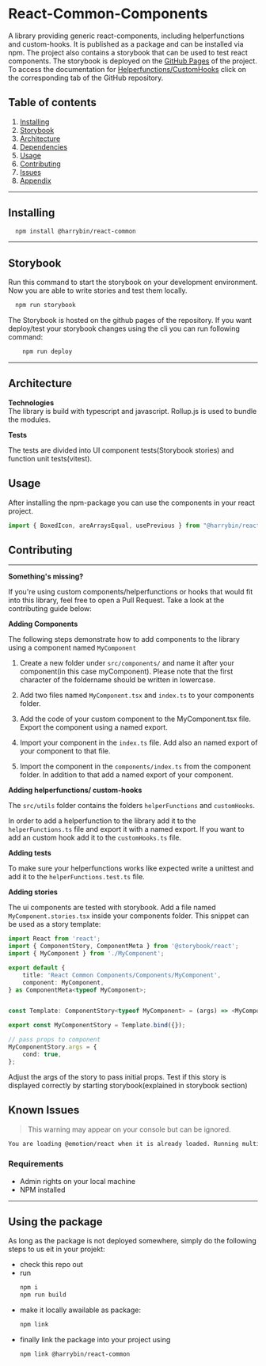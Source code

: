 # React-Common-Components



A library providing generic react-components, including helperfunctions and custom-hooks. 
It is published as a package and can be installed via npm. The project also contains a storybook that can be used to test react components.
The storybook is deployed on the [GitHub Pages](https://pages.github/harrybin/react-common) of the project. To access the documentation for [Helperfunctions/CustomHooks](https://pages.github/harrybin/react-common) click on the corresponding tab of the GitHub repository.   
## Table of contents

1. [Installing](#installing)
2. [Storybook](#storybook)  
3. [Architecture](#architecture)
4. [Dependencies](#dependencies)
5. [Usage](#usage)  
6. [Contributing](#contributing)  
7. [Issues](#issues)  
8. [Appendix](#appendix)


___

<a name="installing"></a>
## Installing
```bash
  npm install @harrybin/react-common
```
___

<a name ="storybook"></a>

## Storybook

Run this command to start the storybook on your development environment.
Now you are able to write stories and test them locally.

```bash
  npm run storybook
```

The Storybook is hosted on the github pages of the repository. If you want deploy/test your storybook changes using the cli  you can 
run following command:

```bash
    npm run deploy
```

___

<a name="architecture"></a>

## Architecture  
<p></p>

**Technologies**   
 The library is build with typescript and javascript. 
 Rollup.js is used to bundle the modules.


**Tests**
   
The tests are divided into UI component tests(Storybook stories) and function unit tests(vitest).  

<a name="usage"></a>

## Usage

After installing the npm-package you can use the components in your react project.

``` typescript
import { BoxedIcon, areArraysEqual, usePrevious } from "@harrybin/react-common";
```
<a name="contributing"></a>
## Contributing
___

__Something's missing?__  


If you're using custom components/helperfunctions or hooks that would fit into this library, feel free to open a Pull Request.
Take a look at the contributing guide below:



**Adding Components**

The following steps demonstrate how to add components to the library using a component named `MyComponent`


1. Create a new folder under `src/components/` and name it after your component(in this case myComponent). Please note that the   first character of the foldername should be written in lowercase.
  
2. Add two files named `MyComponent.tsx` and `index.ts` to your components folder.
  
3. Add the code of your custom component to the MyComponent.tsx file. 
   Export the component using a named export.
  
4.  Import your component in the `index.ts` file. Add also an named export of your component to that file.
      
5. Import the component in the `components/index.ts` from the component folder. 
   In addition to that add a named export of your component.

**Adding helperfunctions/ custom-hooks**
    
The `src/utils` folder contains the folders `helperFunctions` and  `customHooks`.  

In order to add a helperfunction to the library add it to the `helperFunctions.ts` file and export it with a named export. If you want to add an custom hook add it to the `customHooks.ts` file.

**Adding tests** 

To make sure your helperfunctions works like expected write a unittest and add it to
 the `helperFunctions.test.ts` file.



**Adding stories**

The ui components are tested with storybook. Add a file named `MyComponent.stories.tsx` inside your components folder. This snippet can be used as a story template:

```typescript
import React from 'react';
import { ComponentStory, ComponentMeta } from '@storybook/react';
import { MyComponent } from './MyComponent';

export default {
    title: 'React Common Components/Components/MyComponent',
    component: MyComponent,
} as ComponentMeta<typeof MyComponent>;


const Template: ComponentStory<typeof MyComponent> = (args) => <MyComponent {...args} />;

export const MyComponentStory = Template.bind({});

// pass props to component
MyComponentStory.args = {
    cond: true,
};

```
Adjust the args of the story to pass initial props.
Test if this story is displayed correctly by starting storybook(explained in storybook section)


<a name="issues"></a>
  
  
## Known Issues

> This warning may appear on your console but can be ignored.

  
```bash
You are loading @emotion/react when it is already loaded. Running multiple instances may cause problems
```


<a name="appendix"></a>


### Requirements

* Admin rights on your local machine
* NPM installed


---
## Using the package
As long as the package is not deployed somewhere, simply do the following steps to us eit in your projekt:
- check this repo out
- run 
  ``` sh 
  npm i
  npm run build
  ```
- make it locally awailable as package:
  ``` sh 
  npm link
  ```
- finally link the package into your project using
  ``` sh
  npm link @harrybin/react-common
  ```


